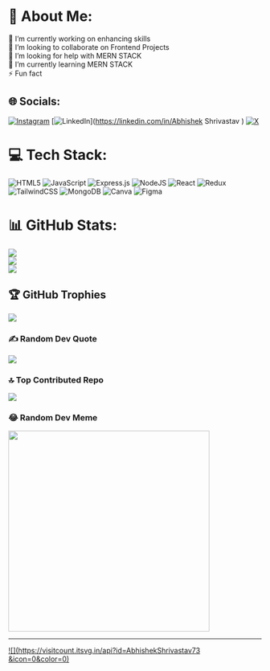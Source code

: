 # 💫 About Me:
🔭 I’m currently working on enhancing skills<br>👯 I’m looking to collaborate on Frontend Projects<br>🤝 I’m looking for help with MERN STACK<br>🌱 I’m currently learning MERN STACK <br>⚡ Fun fact


## 🌐 Socials:
[![Instagram](https://img.shields.io/badge/Instagram-%23E4405F.svg?logo=Instagram&logoColor=white)](https://instagram.com/abhi_shrivastav22) [![LinkedIn](https://img.shields.io/badge/LinkedIn-%230077B5.svg?logo=linkedin&logoColor=white)](https://linkedin.com/in/Abhishek Shrivastav ) [![X](https://img.shields.io/badge/X-black.svg?logo=X&logoColor=white)](https://x.com/Abhishek ) 

# 💻 Tech Stack:
![HTML5](https://img.shields.io/badge/html5-%23E34F26.svg?style=for-the-badge&logo=html5&logoColor=white) ![JavaScript](https://img.shields.io/badge/javascript-%23323330.svg?style=for-the-badge&logo=javascript&logoColor=%23F7DF1E) ![Express.js](https://img.shields.io/badge/express.js-%23404d59.svg?style=for-the-badge&logo=express&logoColor=%2361DAFB) ![NodeJS](https://img.shields.io/badge/node.js-6DA55F?style=for-the-badge&logo=node.js&logoColor=white) ![React](https://img.shields.io/badge/react-%2320232a.svg?style=for-the-badge&logo=react&logoColor=%2361DAFB) ![Redux](https://img.shields.io/badge/redux-%23593d88.svg?style=for-the-badge&logo=redux&logoColor=white) ![TailwindCSS](https://img.shields.io/badge/tailwindcss-%2338B2AC.svg?style=for-the-badge&logo=tailwind-css&logoColor=white) ![MongoDB](https://img.shields.io/badge/MongoDB-%234ea94b.svg?style=for-the-badge&logo=mongodb&logoColor=white) ![Canva](https://img.shields.io/badge/Canva-%2300C4CC.svg?style=for-the-badge&logo=Canva&logoColor=white) ![Figma](https://img.shields.io/badge/figma-%23F24E1E.svg?style=for-the-badge&logo=figma&logoColor=white)
# 📊 GitHub Stats:
![](https://github-readme-stats.vercel.app/api?username=AbhishekShrivastav73)<br/>
![](https://github-readme-streak-stats.herokuapp.com/?user=AbhishekShrivastav73)<br/>
![](https://github-readme-stats.vercel.app/api/top-langs/?username=AbhishekShrivastav73)

## 🏆 GitHub Trophies
![](https://github-profile-trophy.vercel.app/?username=AbhishekShrivastav73)

### ✍️ Random Dev Quote
![](https://quotes-github-readme.vercel.app/api?type=horizontal&theme=radical)

### 🔝 Top Contributed Repo
![](https://github-contributor-stats.vercel.app/api?username=AbhishekShrivastav73)

### 😂 Random Dev Meme
<img src='https://randommeme-five.vercel.app/' style="height: 400px;"/>

---
[![](https://visitcount.itsvg.in/api?id=AbhishekShrivastav73 &icon=0&color=0)](https://visitcount.itsvg.in)

<!-- Proudly created with GPRM ( https://gprm.itsvg.in ) -->
